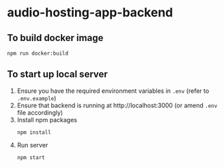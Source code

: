 # audio-hosting-app-backend

## To build docker image
```
npm run docker:build
```

## To start up local server
1. Ensure you have the required environment variables in `.env` (refer to `.env.example`)
2. Ensure that backend is running at http://localhost:3000 (or amend `.env` file accordingly)
3. Install npm packages
    ```
    npm install
    ```
4. Run server
    ```
    npm start
    ```